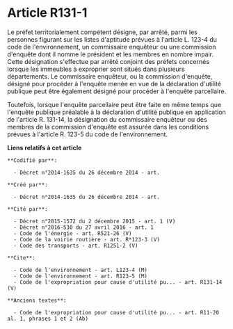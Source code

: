 # Article R131-1

Le préfet territorialement compétent désigne, par arrêté, parmi les personnes figurant sur les listes d'aptitude prévues à
l'article L. 123-4 du code de l'environnement, un commissaire enquêteur ou une commission d'enquête dont il nomme le
président et les membres en nombre impair. Cette désignation s'effectue par arrêté conjoint des préfets concernés lorsque les
immeubles à exproprier sont situés dans plusieurs départements. Le commissaire enquêteur, ou la commission d'enquête, désigné
pour procéder à l'enquête menée en vue de la déclaration d'utilité publique peut être également désigné pour procéder à
l'enquête parcellaire.

Toutefois, lorsque l'enquête parcellaire peut être faite en même temps que l'enquête publique préalable à la déclaration
d'utilité publique en application de l'article R. 131-14, la désignation du commissaire enquêteur ou des membres de la
commission d'enquête est assurée dans les conditions prévues à l'article R. 123-5 du code de l'environnement.

**Liens relatifs à cet article**

	**Codifié par**:

	  - Décret n°2014-1635 du 26 décembre 2014 - art.

	**Créé par**:

	  - Décret n°2014-1635 du 26 décembre 2014 - art.

	**Cité par**:

	  - Décret n°2015-1572 du 2 décembre 2015 - art. 1 (V)
	  - Décret n°2016-530 du 27 avril 2016 - art. 1
	  - Code de l'énergie - art. R521-26 (V)
	  - Code de la voirie routière - art. R*123-3 (V)
	  - Code des transports - art. R1251-2 (V)

	**Cite**:

	  - Code de l'environnement - art. L123-4 (M)
	  - Code de l'environnement - art. R123-5 (M)
	  - Code de l'expropriation pour cause d'utilité pu... - art. R131-14 (V)

	**Anciens textes**:

	  - Code de l'expropriation pour cause d'utilité pu... - art. R11-20 al. 1, phrases 1 et 2 (Ab)
